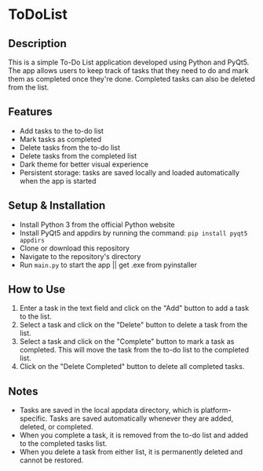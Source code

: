 # ToDoList

## Description

This is a simple To-Do List application developed using Python and PyQt5. The app allows users to keep track of tasks that they need to do and mark them as completed once they're done. Completed tasks can also be deleted from the list.

## Features

- Add tasks to the to-do list
- Mark tasks as completed
- Delete tasks from the to-do list
- Delete tasks from the completed list
- Dark theme for better visual experience
- Persistent storage: tasks are saved locally and loaded automatically when the app is started

## Setup & Installation

- Install Python 3 from the official Python website
- Install PyQt5 and appdirs by running the command: `pip install pyqt5 appdirs`
- Clone or download this repository
- Navigate to the repository's directory
- Run `main.py` to start the app || get .exe from pyinstaller

## How to Use

1. Enter a task in the text field and click on the "Add" button to add a task to the list.
2. Select a task and click on the "Delete" button to delete a task from the list.
3. Select a task and click on the "Complete" button to mark a task as completed. This will move the task from the to-do list to the completed list.
4. Click on the "Delete Completed" button to delete all completed tasks.

## Notes

- Tasks are saved in the local appdata directory, which is platform-specific. Tasks are saved automatically whenever they are added, deleted, or completed.
- When you complete a task, it is removed from the to-do list and added to the completed tasks list.
- When you delete a task from either list, it is permanently deleted and cannot be restored.
